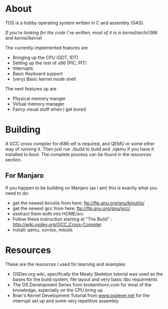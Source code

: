 About
=====
TOS is a hobby operating system written in C and assembly (GAS).

*If you're looking for the code I've written, most of it is in kernel/arch/i386 and kernel/kernel*

The currently implemented features are
* Bringing up the CPU (GDT, IDT)
* Setting up the rest of x86 (PIC, PIT)
* Interrupts
* Basic Keyboard support
* (very) Basic kernel mode shell

The next features up are
* Physical memory manger
* Virtual memory manager
* Fancy visual stuff when I get bored

Building
========
A GCC cross compiler for i686-elf is required, and QEMU or some other way of running it.
Then just run ./build to build and ./qemu if you have it installed to boot. The complete
process can be found in the resources section.

For Manjaro
-----------
If you happen to be building on Manjaro (as I am) this is exactly what you need to do:

* get the newest binutils from here: ftp://ftp.gnu.org/gnu/binutils/
* get the newest gcc from here: ftp://ftp.gnu.org/gnu/gcc/
* exstract them both into HOME/src
* Follow these instruction starting at "The Build" : http://wiki.osdev.org/GCC_Cross-Compiler
* install: qemu, xorriso, mtools

Resources
=========
These are the resources I used for learning and examples
* OSDev.org wiki, specifically the Meaty Skeleton
tutorial was used as the bases for the build system,
file layout and very basic libc requirments
* The OS Development Series from brokenthorn.com for
most of the knowledge, especially on the CPU bring up
* Bran's Kernel Development Tutorial from www.osdever.net
for the interrupt set up and some very repetitive assembly
